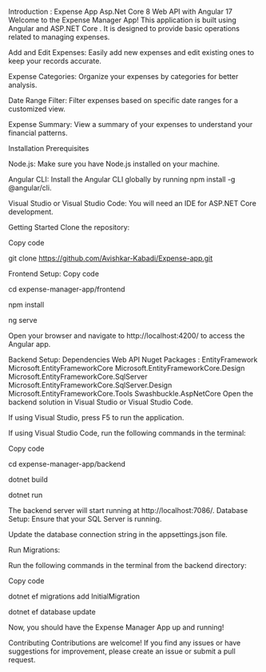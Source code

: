 Introduction : Expense App Asp.Net Core 8 Web API with Angular 17
Welcome to the Expense Manager App! This application is built using Angular and ASP.NET Core . It is designed to provide basic operations related to managing expenses.

Add and Edit Expenses: Easily add new expenses and edit existing ones to keep your records accurate.

Expense Categories: Organize your expenses by categories for better analysis.

Date Range Filter: Filter expenses based on specific date ranges for a customized view.

Expense Summary: View a summary of your expenses to understand your financial patterns.

Installation
Prerequisites

Node.js: Make sure you have Node.js installed on your machine.

Angular CLI: Install the Angular CLI globally by running npm install -g @angular/cli.

Visual Studio or Visual Studio Code: You will need an IDE for ASP.NET Core development.

Getting Started
Clone the repository:

Copy code

git clone https://github.com/Avishkar-Kabadi/Expense-app.git

Frontend Setup:
Copy code

cd expense-manager-app/frontend

 npm install

 ng serve

Open your browser and navigate to http://localhost:4200/ to access the Angular app.

Backend Setup:
Dependencies Web API
Nuget Packages :
EntityFramework
Microsoft.EntityFrameworkCore
Microsoft.EntityFrameworkCore.Design
Microsoft.EntityFrameworkCore.SqlServer
Microsoft.EntityFrameworkCore.SqlServer.Design
Microsoft.EntityFrameworkCore.Tools
Swashbuckle.AspNetCore
Open the backend solution in Visual Studio or Visual Studio Code.

If using Visual Studio, press F5 to run the application.

If using Visual Studio Code, run the following commands in the terminal:

Copy code

 cd expense-manager-app/backend

 dotnet build

 dotnet run

The backend server will start running at http://localhost:7086/.
Database Setup:
Ensure that your SQL Server is running.

Update the database connection string in the appsettings.json file.

Run Migrations:

Run the following commands in the terminal from the backend directory:

Copy code

 dotnet ef migrations add InitialMigration

 dotnet ef database update

Now, you should have the Expense Manager App up and running!

Contributing
Contributions are welcome! If you find any issues or have suggestions for improvement, please create an issue or submit a pull request.
